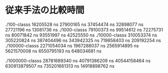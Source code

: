 # 従来手法の比較時間

./100-classs
16205528 ns
27900165 ns
37454474 ns
32898077 ns
27721196 ns
13081736 ns
./1000-classs
79100373 ns
99514612 ns
72275731 ns
80071842 ns
93551997 ns
42525550 ns
./10000-classs
310053374 ns
305220824 ns
387404496 ns
343942325 ns
719858403 ns
209192254 ns
./100000-classs
2271054034 ns
1967288037 ns
2565914895 ns
5621570008 ns
6550795193 ns
648034681 ns

./1000000-classs
28781689340 ns
40791386209 ns
40544158464 ns
630913879507 ns
735201661313 ns
14918898762 ns
